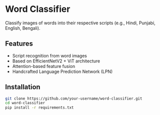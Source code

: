 # Word Classifier

Classify images of words into their respective scripts (e.g., Hindi, Punjabi, English, Bengali).

## Features
- Script recognition from word images
- Based on EfficientNetV2 + ViT architecture
- Attention-based feature fusion
- Handcrafted Language Prediction Network (LPN)

## Installation

```bash
git clone https://github.com/your-username/word-classifier.git
cd word-classifier
pip install -r requirements.txt
